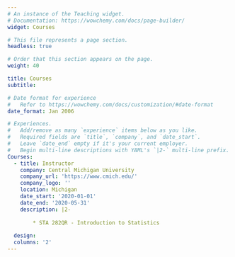 ```yaml
---
# An instance of the Teaching widget.
# Documentation: https://wowchemy.com/docs/page-builder/
widget: Courses

# This file represents a page section.
headless: true

# Order that this section appears on the page.
weight: 40

title: Courses
subtitle:

# Date format for experience
#   Refer to https://wowchemy.com/docs/customization/#date-format
date_format: Jan 2006

# Experiences.
#   Add/remove as many `experience` items below as you like.
#   Required fields are `title`, `company`, and `date_start`.
#   Leave `date_end` empty if it's your current employer.
#   Begin multi-line descriptions with YAML's `|2-` multi-line prefix.
Courses:
  - title: Instructor
    company: Central Michigan University
    company_url: 'https://www.cmich.edu/'
    company_logo: ''
    location: Michigan
    date_start: '2020-01-01'
    date_end: '2020-05-31'
    description: |2-
         
        * STA 282QR - Introduction to Statistics         
        
  design:
  columns: '2'
---
```


